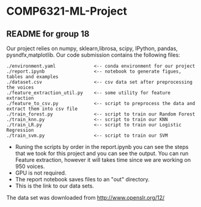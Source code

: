 # COMP6321-ML-Project
## README for group 18

Our project relies on numpy, sklearn,librosa, scipy, IPython, pandas, pysndfx,matplotlib.
Our code submission contains the following files:

    ./environment.yaml              <-- conda environment for our project
    ./report.ipynb                  <-- notebook to generate figues, tables and examples
    ./dataset.csv                   <-- csv data set after preprocessing the voices
    ./feature_extraction_util.py    <-- some utility for feature extraction
    ./feature_to_csv.py             <-- script to preprocess the data and extract them into csv file
    ./train_forest.py               <-- script to train our Random Forest
    ./train_knn.py                  <-- script to train our KNN
    ./train_LR.py                   <-- script to train our Logistic Regression
    ./train_svm.py                  <-- script to train our SVM

* Runing the scripts by order in the report.ipynb you can see the steps that we took for this project and you can see the output. You can run Feature extraction, however it will takes time since we are working on 950 voices.
* GPU is not required.
* The report notebook saves files to an "out" directory.
* This is the link to our data sets.

The data set was downloaded from http://www.openslr.org/12/
